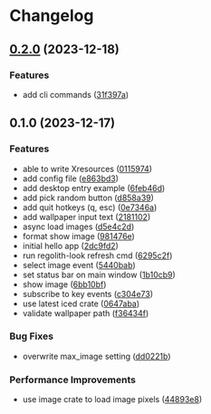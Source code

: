 # Changelog

## [0.2.0](https://github.com/renato145/regolith-wallpaper/compare/v0.1.0...v0.2.0) (2023-12-18)


### Features

* add cli commands ([31f397a](https://github.com/renato145/regolith-wallpaper/commit/31f397ad5c933e4242e76c614fe30ca1f3c29b59))

## 0.1.0 (2023-12-17)


### Features

* able to write Xresources ([0115974](https://github.com/renato145/regolith-wallpaper/commit/0115974f6756f55cea46dff3d84be6e602b96f35))
* add config file ([e863bd3](https://github.com/renato145/regolith-wallpaper/commit/e863bd363cc817894e5fe539ac379f9e1fdf4211))
* add desktop entry example ([6feb46d](https://github.com/renato145/regolith-wallpaper/commit/6feb46d125af1be522ad6eb5a2b3e7c467c153d6))
* add pick random button ([d858a39](https://github.com/renato145/regolith-wallpaper/commit/d858a39d9d5708a2cea6308daa97f0dcce531af8))
* add quit hotkeys (q, esc) ([0e7346a](https://github.com/renato145/regolith-wallpaper/commit/0e7346af71a299a386b92e60572b46337cbf8b8c))
* add wallpaper input text ([2181102](https://github.com/renato145/regolith-wallpaper/commit/2181102eb8e32a69c04afc9e31e4c8a069efaa2a))
* async load images ([d5e4c2d](https://github.com/renato145/regolith-wallpaper/commit/d5e4c2db6e5f5ebfbba3c54bc366d1bcb10b4aaa))
* format show image ([981476e](https://github.com/renato145/regolith-wallpaper/commit/981476e90f5f6c4c721960d5933da887681bff9d))
* initial hello app ([2dc9fd2](https://github.com/renato145/regolith-wallpaper/commit/2dc9fd2bfaa0c71fce2aa2267c51292fffd938fd))
* run regolith-look refresh cmd ([6295c2f](https://github.com/renato145/regolith-wallpaper/commit/6295c2fc29caa6f6121847f8a4e85e346d9f7fd4))
* select image event ([5440bab](https://github.com/renato145/regolith-wallpaper/commit/5440babca5f8294a1f0112b1992db2617d034492))
* set status bar on main window ([1b10cb9](https://github.com/renato145/regolith-wallpaper/commit/1b10cb91de5ba31c545571ddfecfba2acf1d5d59))
* show image ([6bb10bf](https://github.com/renato145/regolith-wallpaper/commit/6bb10bf0d06c8e2fe08e452f080c7ff035b0ede0))
* subscribe to key events ([c304e73](https://github.com/renato145/regolith-wallpaper/commit/c304e733f2c783bb8182b5764ee9100c2311443d))
* use latest iced crate ([0647aba](https://github.com/renato145/regolith-wallpaper/commit/0647aba6aa1dc8a1a1830ca27e90b5b6858afb58))
* validate wallpaper path ([f36434f](https://github.com/renato145/regolith-wallpaper/commit/f36434fd699f0ecf67a0a8de781047a65463a00d))


### Bug Fixes

* overwrite max_image setting ([dd0221b](https://github.com/renato145/regolith-wallpaper/commit/dd0221b7454235c6c67ab7de6f5665974dbd3f6f))


### Performance Improvements

* use image crate to load image pixels ([44893e8](https://github.com/renato145/regolith-wallpaper/commit/44893e888aa093a668d447ce766dea63c428f9bb))
